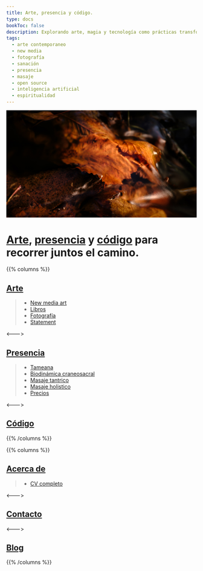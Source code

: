 ```yaml
---
title: Arte, presencia y código.
type: docs
bookToc: false
description: Explorando arte, magia y tecnología como prácticas transformadoras en un viaje interior y exterior.
tags:
  - arte contemporaneo
  - new media
  - fotografía
  - sanación
  - presencia
  - masaje
  - open source
  - inteligencia artificial
  - espiritualidad
---
```


![El susurro de las ninfas](docs/art/photography/It_is_in_all_of_us/X1V45282-Enhanced-SR.jpg "El susurro de las ninfas" )

# [Arte](docs/art), [presencia](docs/presence) y [código](docs/code) para recorrer juntos el camino.
{{% columns %}}

## [Arte](docs/art)

> - [New media art](docs/art/new_media_art)
> - [Libros](docs/art/books)
> - [Fotografía](docs/art/photography)
> - [Statement](docs/art/statement)

<--->

## [Presencia](docs/presence)

> - [Tameana](docs/presence/tameana)
> - [Biodinámica craneosacral](docs/presence/biodinamica_craneosacral)
> - [Masaje tantrico](docs/presence/masaje_tantrico)
> - [Masaje holistico](docs/presence/masaje_holistico)
> - [Precios](docs/presence/prices)

<--->

## [Código](docs/code)

{{% /columns %}}

{{% columns %}}

## [Acerca de](docs/cv)
> - [CV completo](docs/cv/detailed_cv.md)

<--->

## [Contacto](docs/contact)

<--->

## [Blog](posts)
{{% /columns %}}